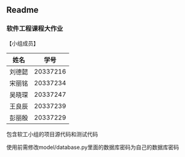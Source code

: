 ## Readme

### 软件工程课程大作业

【小组成员】

| 姓名   | 学号       |
| ---- | -------- |
| 刘德懿  | 20337216 |
| 宋丽铭  | 20337234 |
| 吴晓琛  | 20337247 |
| 王良辰  | 20337239 |
| 彭丽殷  | 20337229 |

包含软工小组的项目源代码和测试代码

使用前需修改model/database.py里面的数据库密码为自己的数据库密码